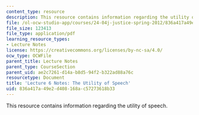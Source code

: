 ```yaml
---
content_type: resource
description: This resource contains information regarding the utility of speech.
file: /ol-ocw-studio-app/courses/24-04j-justice-spring-2012/836a417a49e2d408168ac57273618b33_MIT24_04JS12_lec06.pdf
file_size: 123413
file_type: application/pdf
learning_resource_types:
- Lecture Notes
license: https://creativecommons.org/licenses/by-nc-sa/4.0/
ocw_type: OCWFile
parent_title: Lecture Notes
parent_type: CourseSection
parent_uid: ae2c7261-d14a-b8d5-94f2-b322ad88a76c
resourcetype: Document
title: 'Lecture 6 Notes: The Utility of Speech'
uid: 836a417a-49e2-d408-168a-c57273618b33
---
```

This resource contains information regarding the utility of speech.